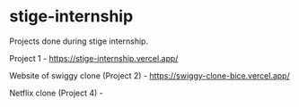 # stige-internship
Projects done during stige internship.

Project 1 - https://stige-internship.vercel.app/


Website of swiggy clone (Project 2) - https://swiggy-clone-bice.vercel.app/


Netflix clone (Project 4) -
